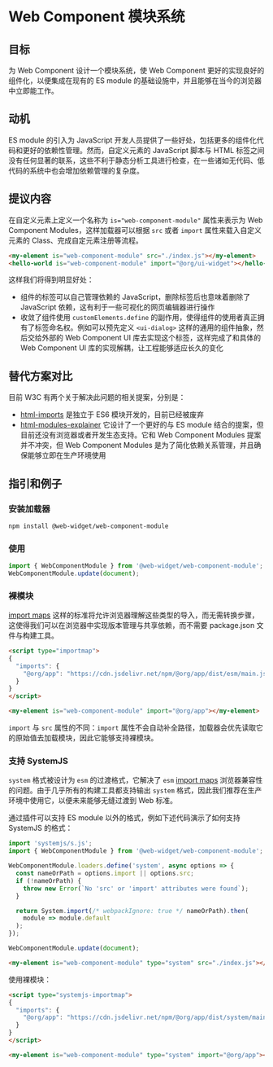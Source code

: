 # Web Component 模块系统

## 目标

为 Web Component 设计一个模块系统，使 Web Component 更好的实现良好的组件化，以便集成在现有的 ES module 的基础设施中，并且能够在当今的浏览器中立即能工作。

## 动机

ES module 的引入为 JavaScript 开发人员提供了一些好处，包括更多的组件化代码和更好的依赖性管理。然而，自定义元素的 JavaScript 脚本与 HTML 标签之间没有任何显著的联系，这些不利于静态分析工具进行检查，在一些诸如无代码、低代码的系统中也会增加依赖管理的复杂度。

## 提议内容

在自定义元素上定义一个名称为 `is="web-component-module"` 属性来表示为 Web Component Modules，这样加载器可以根据 `src` 或者 `import` 属性来载入自定义元素的 Class、完成自定元素注册等流程。

```html
<my-element is="web-component-module" src="./index.js"></my-element>
<hello-world is="web-component-module" import="@org/ui-widget"></hello-world>
```

这样我们将得到明显好处：

* 组件的标签可以自己管理依赖的 JavaScript，删除标签后也意味着删除了 JavaScript 依赖，这有利于一些可视化的网页编辑器进行操作
* 收敛了组件使用 `customElements.define` 的副作用，使得组件的使用者真正拥有了标签命名权。例如可以预先定义 `<ui-dialog>` 这样的通用的组件抽象，然后交给外部的 Web Component UI 库去实现这个标签，这样完成了和具体的 Web Component UI 库的实现解耦，让工程能够适应长久的变化

## 替代方案对比

目前 W3C 有两个关于解决此问题的相关提案，分别是：

* [html-imports](https://www.w3.org/TR/html-imports/) 是独立于 ES6 模块开发的，目前已经被废弃
* [html-modules-explainer](https://github.com/WICG/webcomponents/blob/gh-pages/proposals/html-modules-explainer.md) 它设计了一个更好的与 ES module 结合的提案，但目前还没有浏览器或者开发生态支持。它和 Web Component Modules 提案并不冲突，但 Web Component Modules 是为了简化依赖关系管理，并且确保能够立即在生产环境使用

## 指引和例子

### 安装加载器

```bash
npm install @web-widget/web-component-module
```

### 使用

```js
import { WebComponentModule } from '@web-widget/web-component-module';
WebComponentModule.update(document);
```

### 裸模块

[import maps](https://github.com/WICG/import-maps) 这样的标准将允许浏览器理解这些类型的导入，而无需转换步骤，这使得我们可以在浏览器中实现版本管理与共享依赖，而不需要 package.json 文件与构建工具。

```html
<script type="importmap">
{
  "imports": {
    "@org/app": "https://cdn.jsdelivr.net/npm/@org/app/dist/esm/main.js"
  }
}
</script>

<my-element is="web-component-module" import="@org/app"></my-element>
```

`import` 与 `src` 属性的不同：`import` 属性不会自动补全路径，加载器会优先读取它的原始值去加载模块，因此它能够支持裸模块。

### 支持 SystemJS

`system` 格式被设计为 `esm` 的过渡格式，它解决了 `esm` [import maps](https://github.com/WICG/import-maps) 浏览器兼容性的问题。由于几乎所有的构建工具都支持输出 `system` 格式，因此我们推荐在生产环境中使用它，以便未来能够无缝过渡到 Web 标准。

通过插件可以支持 ES module 以外的格式，例如下述代码演示了如何支持 SystemJS 的格式：

```js
import 'systemjs/s.js';
import { WebComponentModule } from '@web-widget/web-component-module';

WebComponentModule.loaders.define('system', async options => {
  const nameOrPath = options.import || options.src;
  if (!nameOrPath) {
    throw new Error(`No 'src' or 'import' attributes were found`);
  }

  return System.import(/* webpackIgnore: true */ nameOrPath).then(
    module => module.default
  );
});

WebComponentModule.update(document);
```

```html
<my-element is="web-component-module" type="system" src="./index.js"></my-element>
```

使用裸模块：

```html
<script type="systemjs-importmap">
{
  "imports": {
    "@org/app": "https://cdn.jsdelivr.net/npm/@org/app/dist/system/main.js"
  }
}
</script>

<my-element is="web-component-module" type="system" import="@org/app"></my-element>
```